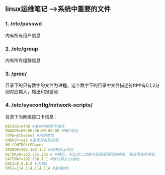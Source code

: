 ## linux运维笔记 -->系统中重要的文件

### 1. /etc/passwd

内有所有用户信息

### 2. /etc/group

内有所有组群信息

### 3. /proc/

目录下的只有数字的文件为进程，这个数字下的目录中文件描述符fd中有0,1,2分别对应输入，输出和报错流

### 4. /etc/sysconfig/network-scripts/

目录下为网络接口卡信息：

```yaml
DEVICE=eth0 #系统中的网卡编号
HWADDR=00:00:00:00:00:00 #MAC地址
TYPE=Ethernet #网络类型
ONBOOT=yes #是否开机即启用
NM_CONTROLLED=yes
IPADDR=192.168.1.2 #网络层ip地址
NETMASK=255.255.255.0 #掩码，与ip的二进制与运算后得网络地址，取反得主机地址
GATEWAY=192.168.1.1 #默认网关ip地址
DNS1=8.8.8.8 #主DNS
DNS2=114.114.114.114 #备用DNS
```

